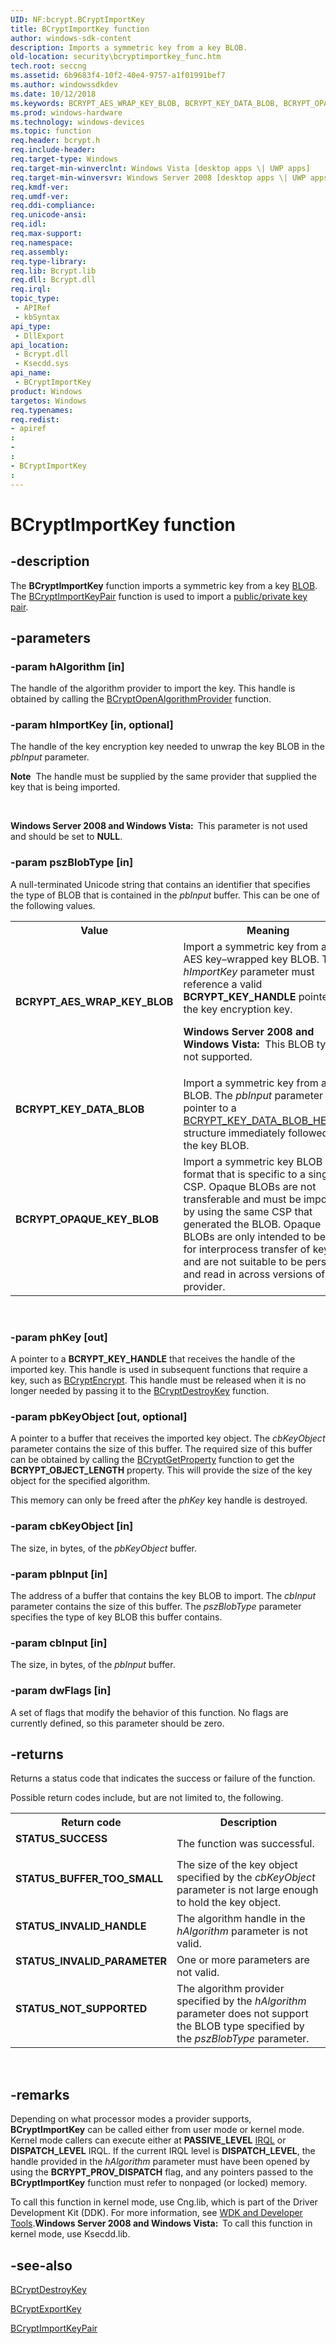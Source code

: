 ```yaml
---
UID: NF:bcrypt.BCryptImportKey
title: BCryptImportKey function
author: windows-sdk-content
description: Imports a symmetric key from a key BLOB.
old-location: security\bcryptimportkey_func.htm
tech.root: seccng
ms.assetid: 6b9683f4-10f2-40e4-9757-a1f01991bef7
ms.author: windowssdkdev
ms.date: 10/12/2018
ms.keywords: BCRYPT_AES_WRAP_KEY_BLOB, BCRYPT_KEY_DATA_BLOB, BCRYPT_OPAQUE_KEY_BLOB, BCryptImportKey, BCryptImportKey function [Security], bcrypt/BCryptImportKey, security.bcryptimportkey_func
ms.prod: windows-hardware
ms.technology: windows-devices
ms.topic: function
req.header: bcrypt.h
req.include-header: 
req.target-type: Windows
req.target-min-winverclnt: Windows Vista [desktop apps \| UWP apps]
req.target-min-winversvr: Windows Server 2008 [desktop apps \| UWP apps]
req.kmdf-ver: 
req.umdf-ver: 
req.ddi-compliance: 
req.unicode-ansi: 
req.idl: 
req.max-support: 
req.namespace: 
req.assembly: 
req.type-library: 
req.lib: Bcrypt.lib
req.dll: Bcrypt.dll
req.irql: 
topic_type:
 - APIRef
 - kbSyntax
api_type:
 - DllExport
api_location:
 - Bcrypt.dll
 - Ksecdd.sys
api_name:
 - BCryptImportKey
product: Windows
targetos: Windows
req.typenames: 
req.redist: 
- apiref
: 
- 
: 
- BCryptImportKey
: 
---
```


# BCryptImportKey function


## -description


The <b>BCryptImportKey</b> function imports a symmetric key from a key <a href="https://msdn.microsoft.com/en-us/library/ms721569(v=VS.85).aspx">BLOB</a>. The <a href="https://msdn.microsoft.com/en-us/library/Aa375472(v=VS.85).aspx">BCryptImportKeyPair</a> function is used to import a <a href="https://msdn.microsoft.com/en-us/library/ms721603(v=VS.85).aspx">public/private key pair</a>.


## -parameters




### -param hAlgorithm [in]

The handle of the algorithm provider to import the key. This handle is obtained by calling the <a href="https://msdn.microsoft.com/aceba9c0-19e6-4f3c-972a-752feed4a9f8">BCryptOpenAlgorithmProvider</a> function.


### -param hImportKey [in, optional]

The handle of the key encryption key needed to unwrap the key BLOB in the <i>pbInput</i> parameter.<div class="alert"><b>Note</b>  The handle must be supplied by the same provider that supplied the key that is being imported.</div>
<div> </div>


<b>Windows Server 2008 and Windows Vista:  </b>This parameter is not used and should be set to <b>NULL</b>.


### -param pszBlobType [in]

A null-terminated Unicode string that contains an identifier that specifies the type of BLOB that is contained in the <i>pbInput</i> buffer. This can be one of the following values.

<table>
<tr>
<th>Value</th>
<th>Meaning</th>
</tr>
<tr>
<td width="40%"><a id="BCRYPT_AES_WRAP_KEY_BLOB"></a><a id="bcrypt_aes_wrap_key_blob"></a><dl>
<dt><b>BCRYPT_AES_WRAP_KEY_BLOB</b></dt>
</dl>
</td>
<td width="60%">
Import a symmetric key from an AES key–wrapped key BLOB. The <i>hImportKey</i> parameter must reference a valid <b>BCRYPT_KEY_HANDLE</b> pointer to the key encryption key.

<b>Windows Server 2008 and Windows Vista:  </b>This BLOB type is not supported.

</td>
</tr>
<tr>
<td width="40%"><a id="BCRYPT_KEY_DATA_BLOB"></a><a id="bcrypt_key_data_blob"></a><dl>
<dt><b>BCRYPT_KEY_DATA_BLOB</b></dt>
</dl>
</td>
<td width="60%">
Import a symmetric key from a data BLOB. The <i>pbInput</i> parameter is a pointer to a <a href="https://msdn.microsoft.com/054bba02-c73a-496d-b619-749c3f4e8ad9">BCRYPT_KEY_DATA_BLOB_HEADER</a> structure immediately followed by the key BLOB.

</td>
</tr>
<tr>
<td width="40%"><a id="BCRYPT_OPAQUE_KEY_BLOB"></a><a id="bcrypt_opaque_key_blob"></a><dl>
<dt><b>BCRYPT_OPAQUE_KEY_BLOB</b></dt>
</dl>
</td>
<td width="60%">
Import a symmetric key BLOB in a format that is specific to a single CSP. Opaque BLOBs are not transferable and must be imported by using the same CSP that generated the BLOB. Opaque BLOBs are only intended to be used for interprocess transfer of keys and are not suitable to be persisted and read in across versions of a provider.

</td>
</tr>
</table>
 


### -param phKey [out]

A pointer to a <b>BCRYPT_KEY_HANDLE</b> that receives the handle of the imported key. This handle is used in subsequent functions that require a key, such as <a href="https://msdn.microsoft.com/69fe4530-4b7c-40db-a85c-f9dc458735e7">BCryptEncrypt</a>. This handle must be released when it is no longer needed by passing it to the <a href="https://msdn.microsoft.com/98c02e55-6489-4901-8a7a-021baac41965">BCryptDestroyKey</a> function.


### -param pbKeyObject [out, optional]

A pointer to a buffer that receives the imported key object. The <i>cbKeyObject</i> parameter contains the size of this buffer. The required size of this buffer can be obtained by calling the <a href="https://msdn.microsoft.com/5c62ca3a-843e-41a7-9340-41785fbb15f4">BCryptGetProperty</a> function to get the <b>BCRYPT_OBJECT_LENGTH</b> property. This will provide the size of the key object for the specified algorithm.

This memory can only be freed after the <i>phKey</i> key handle is destroyed.


### -param cbKeyObject [in]

The size, in bytes, of the <i>pbKeyObject</i> buffer.


### -param pbInput [in]

The address of a buffer that contains the key BLOB to import. The <i>cbInput</i> parameter contains the size of this buffer. The <i>pszBlobType</i> parameter specifies the type of key BLOB this buffer contains.


### -param cbInput [in]

The size, in bytes, of the <i>pbInput</i> buffer.


### -param dwFlags [in]

A set of flags that modify the behavior of this function. No flags are currently defined, so this parameter should be zero.


## -returns



Returns a status code that indicates the success or failure of the function.


Possible return codes include, but are not limited to, the following.



<table>
<tr>
<th>Return code</th>
<th>Description</th>
</tr>
<tr>
<td width="40%">
<dl>
<dt><b>STATUS_SUCCESS</b></dt>
</dl>
</td>
<td width="60%">
The function was successful.

</td>
</tr>
<tr>
<td width="40%">
<dl>
<dt><b>STATUS_BUFFER_TOO_SMALL</b></dt>
</dl>
</td>
<td width="60%">
The size of the key object specified by the <i>cbKeyObject</i> parameter is not large enough to hold the key object.

</td>
</tr>
<tr>
<td width="40%">
<dl>
<dt><b>STATUS_INVALID_HANDLE</b></dt>
</dl>
</td>
<td width="60%">
The algorithm handle in the <i>hAlgorithm</i> parameter is not valid.

</td>
</tr>
<tr>
<td width="40%">
<dl>
<dt><b>STATUS_INVALID_PARAMETER</b></dt>
</dl>
</td>
<td width="60%">
One or more parameters are not valid.

</td>
</tr>
<tr>
<td width="40%">
<dl>
<dt><b>STATUS_NOT_SUPPORTED</b></dt>
</dl>
</td>
<td width="60%">
The algorithm provider specified by the <i>hAlgorithm</i> parameter does not support the BLOB type specified by the <i>pszBlobType</i> parameter.

</td>
</tr>
</table>
 




## -remarks



Depending on what processor modes a provider supports, <b>BCryptImportKey</b> can be called either from user mode or kernel mode. Kernel mode callers can execute either at <b>PASSIVE_LEVEL</b> <a href="https://msdn.microsoft.com/af511aed-88f5-4b12-ad44-317925297f70">IRQL</a> or <b>DISPATCH_LEVEL</b> IRQL. If the current IRQL level is <b>DISPATCH_LEVEL</b>, the handle provided in the <i>hAlgorithm</i> parameter must have been opened by using the <b>BCRYPT_PROV_DISPATCH</b> flag, and any pointers passed to the <b>BCryptImportKey</b> function must refer to nonpaged (or locked) memory.

To call this function in kernel mode, use Cng.lib, which is part of the Driver Development Kit (DDK). For more information, see <a href="http://go.microsoft.com/fwlink/p/?linkid=84080">WDK and Developer Tools</a>.<b>Windows Server 2008 and Windows Vista:  </b>To call this function in kernel mode, use Ksecdd.lib.






## -see-also




<a href="https://msdn.microsoft.com/98c02e55-6489-4901-8a7a-021baac41965">BCryptDestroyKey</a>



<a href="https://msdn.microsoft.com/a5d73143-c1d6-43b3-a724-7e27c68a5ade">BCryptExportKey</a>



<a href="https://msdn.microsoft.com/en-us/library/Aa375472(v=VS.85).aspx">BCryptImportKeyPair</a>
 

 

